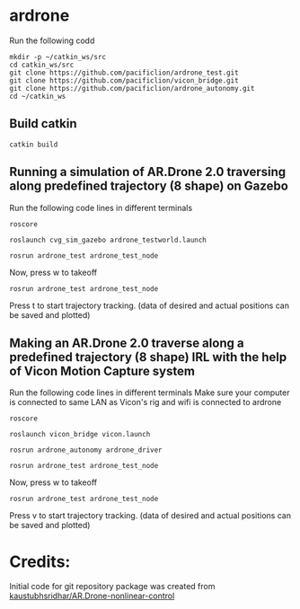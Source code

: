 # ardrone

Run the following codd
```
mkdir -p ~/catkin_ws/src
cd catkin_ws/src
git clone https://github.com/pacificlion/ardrone_test.git
git clone https://github.com/pacificlion/vicon_bridge.git
git clone https://github.com/pacificlion/ardrone_autonomy.git
cd ~/catkin_ws

```

## Build catkin 
```
catkin build
```

## Running a simulation of AR.Drone 2.0 traversing along predefined trajectory (8 shape) on Gazebo
Run the following code lines in different terminals

```
roscore
```
```
roslaunch cvg_sim_gazebo ardrone_testworld.launch
```
```
rosrun ardrone_test ardrone_test_node
```
Now, press w to takeoff
```
rosrun ardrone_test ardrone_test_node
```
Press t to start trajectory tracking. (data of desired and actual positions can be saved and plotted)

## Making an AR.Drone 2.0 traverse along a predefined trajectory (8 shape) IRL with the help of Vicon Motion Capture system
Run the following code lines in different terminals
Make sure your computer is connected to same LAN as Vicon's rig and wifi is connected to ardrone

```
roscore
```
```
roslaunch vicon_bridge vicon.launch
```
```
rosrun ardrone_autonomy ardrone_driver
```
```
rosrun ardrone_test ardrone_test_node
```
Now, press w to takeoff
```
rosrun ardrone_test ardrone_test_node
```
Press v to start trajectory tracking. (data of desired and actual positions can be saved and plotted)

# Credits:

Initial code for git repository package was created from [kaustubhsridhar/AR.Drone-nonlinear-control](https://github.com/kaustubhsridhar/AR.Drone-nonlinear-control)
